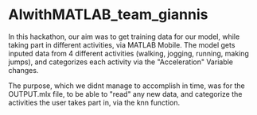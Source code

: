 # AIwithMATLAB_team_giannis
In this hackathon, our aim was to get training data for our model, while taking part in different activities, via MATLAB Mobile.
The model gets inputed data from 4 different activities (walking, jogging, running, making jumps), and categorizes each activity via the "Acceleration" Variable changes.

The purpose, which we didnt manage to accomplish in time, was for the OUTPUT.mlx file, to be able to "read" any new data, and categorize the activities the user takes part in, via the knn function.
